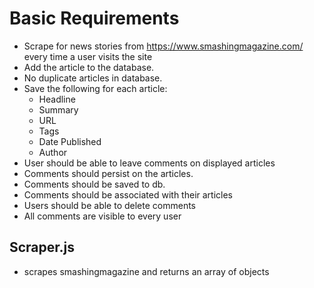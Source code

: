 # Basic Requirements
* Scrape for news stories from https://www.smashingmagazine.com/ every time a user visits the site
* Add the article to the database.
* No duplicate articles in database.
* Save the following for each article:
	* Headline
	* Summary
	* URL
	* Tags
	* Date Published
	* Author
* User should be able to leave comments on displayed articles
* Comments should persist on the articles.
* Comments should be saved to db.
* Comments should be associated with their articles
* Users should be able to delete comments
* All comments are visible to every user

## Scraper.js
* scrapes smashingmagazine and returns an array of objects